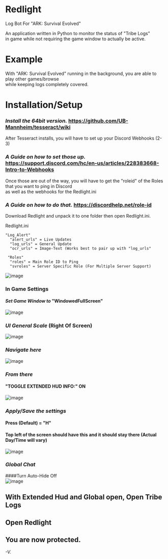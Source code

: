 # Redlight
Log Bot For "ARK: Survival Evolved"  
  
  An application written in Python to monitor the status of "Tribe Logs"   
  in game while not requiring the game window to actually be active.
    
# Example
With "ARK: Survival Evolved" running in the background, you are able to play other games/browse  
while keeping logs completely covered.
      
# Installation/Setup
  ### *Install the 64bit version.* https://github.com/UB-Mannheim/tesseract/wiki
    
  After Tesseract installs, you will have to set up your Discord Webhooks (2-3)  
  
  ### *A Guide on how to set those up.* https://support.discord.com/hc/en-us/articles/228383668-Intro-to-Webhooks
      
  Once those are out of the way, you will have to get the "roleid" of the Roles that you want to ping in Discord  
    as well as the webhooks for the Redlight.ini  
      
  ### *A Guide on how to do that.* https://discordhelp.net/role-id
    
  Download Redlight and unpack it to one folder then open Redlight.ini.
    
  Redlight.ini
   
    "Log_Alert"
      "alert_urls" = Live Updates
      "log_urls" = General Update
      "ocr_urls" = Image-Text (Works best to pair up with "log_urls"
      
     "Roles"
      "roles" = Main Role ID to Ping
      "svroles" = Server Specific Role (For Multiple Server Support) 
      
  ![image](https://user-images.githubusercontent.com/82180782/155022640-9a9ded6e-1a15-48e4-af1f-14b7a15d727b.png)

  ### In Game Settings
  #### *Set Game Window to* "WindowedFullScreen"  
  ![image](https://user-images.githubusercontent.com/82180782/155028680-aab1fd7f-047f-4b0e-8142-b4fb02633d88.png)  
   
   ### *UI General Scale* (Right Of Screen)  
   ![image](https://user-images.githubusercontent.com/82180782/155028713-5152aafc-9edd-4b9d-bf27-68602134f7d6.png)  
  
  ### *Navigate here*  
  ![image](https://user-images.githubusercontent.com/82180782/155024246-4bb0e11a-4c31-49ac-91e7-06e64c0a674c.png)
    
  ### *From there*
  #### "TOGGLE EXTENDED HUD INFO:" ON  
  ![image](https://user-images.githubusercontent.com/82180782/155024896-a511d9d4-7532-4f5a-b508-0295c2dfa563.png)

  ### *Apply/Save the settings*  
  #### Press (Default) = "H"  
  #### Top left of the screen should have this and it should stay there (Actual Day/Time will vary)  
  ![image](https://user-images.githubusercontent.com/82180782/155025826-83899ab8-2c3d-45ec-a58c-9543907d4796.png)  

  ### *Global Chat*
  ####Turn Auto-Hide Off  
  ![image](https://user-images.githubusercontent.com/82180782/155028514-013ace64-e3d5-4b51-868c-82e8c99a665f.png)
    
  ## With Extended Hud and Global open, Open Tribe Logs
  ## Open Redlight
  ## You are now protected.

*-V.*
